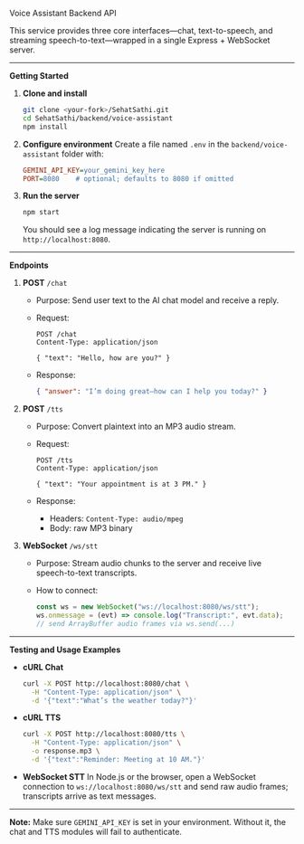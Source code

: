 Voice Assistant Backend API

This service provides three core interfaces—chat, text-to-speech, and streaming speech-to-text—wrapped in a single Express + WebSocket server.

---

**Getting Started**

1. **Clone and install**

   ```bash
   git clone <your-fork>/SehatSathi.git
   cd SehatSathi/backend/voice-assistant
   npm install
   ```

2. **Configure environment**
   Create a file named `.env` in the `backend/voice-assistant` folder with:

   ```ini
   GEMINI_API_KEY=your_gemini_key_here
   PORT=8080    # optional; defaults to 8080 if omitted
   ```

3. **Run the server**

   ```bash
   npm start
   ```

   You should see a log message indicating the server is running on `http://localhost:8080`.

---

**Endpoints**

1. **POST** `/chat`

   * Purpose: Send user text to the AI chat model and receive a reply.
   * Request:

     ```http
     POST /chat
     Content-Type: application/json

     { "text": "Hello, how are you?" }
     ```
   * Response:

     ```json
     { "answer": "I’m doing great—how can I help you today?" }
     ```

2. **POST** `/tts`

   * Purpose: Convert plaintext into an MP3 audio stream.
   * Request:

     ```http
     POST /tts
     Content-Type: application/json

     { "text": "Your appointment is at 3 PM." }
     ```
   * Response:

     * Headers: `Content-Type: audio/mpeg`
     * Body: raw MP3 binary

3. **WebSocket** `/ws/stt`

   * Purpose: Stream audio chunks to the server and receive live speech-to-text transcripts.
   * How to connect:

     ```js
     const ws = new WebSocket("ws://localhost:8080/ws/stt");
     ws.onmessage = (evt) => console.log("Transcript:", evt.data);
     // send ArrayBuffer audio frames via ws.send(...)
     ```

---

**Testing and Usage Examples**

* **cURL Chat**

  ```bash
  curl -X POST http://localhost:8080/chat \
    -H "Content-Type: application/json" \
    -d '{"text":"What’s the weather today?"}'
  ```

* **cURL TTS**

  ```bash
  curl -X POST http://localhost:8080/tts \
    -H "Content-Type: application/json" \
    -o response.mp3 \
    -d '{"text":"Reminder: Meeting at 10 AM."}'
  ```

* **WebSocket STT**
  In Node.js or the browser, open a WebSocket connection to `ws://localhost:8080/ws/stt` and send raw audio frames; transcripts arrive as text messages.

---

**Note:** Make sure `GEMINI_API_KEY` is set in your environment. Without it, the chat and TTS modules will fail to authenticate.
